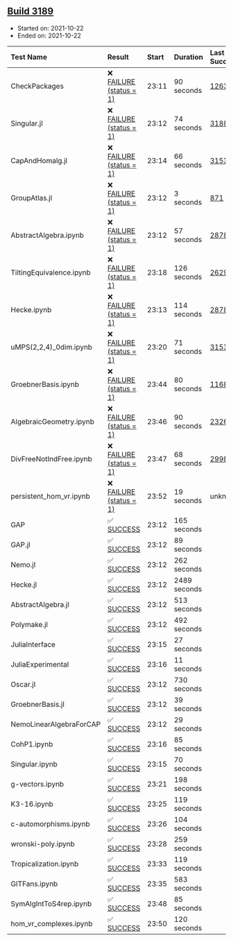 ## [Build 3189](https://oscarci.mathematik.uni-kl.de/job/oscar-stable/3189/)

* Started on: 2021-10-22
* Ended on: 2021-10-22

| Test Name    | Result | Start | Duration | Last Success | First Failure |
|:-------------|:-------|:------|:---------|:-------------|:--------------|
| CheckPackages | ❌ [FAILURE (status = 1)](https://oscarci.mathematik.uni-kl.de/job/oscar-stable/3189/artifact/logs/build-3189/CheckPackages.log) | 23:11 | 90 seconds | [1263](https://oscarci.mathematik.uni-kl.de/job/oscar-stable/1263/) | [1264](https://oscarci.mathematik.uni-kl.de/job/oscar-stable/1264/) |
| Singular.jl | ❌ [FAILURE (status = 1)](https://oscarci.mathematik.uni-kl.de/job/oscar-stable/3189/artifact/logs/build-3189/Singular.jl.log) | 23:12 | 74 seconds | [3188](https://oscarci.mathematik.uni-kl.de/job/oscar-stable/3188/) | [3189](https://oscarci.mathematik.uni-kl.de/job/oscar-stable/3189/) |
| CapAndHomalg.jl | ❌ [FAILURE (status = 1)](https://oscarci.mathematik.uni-kl.de/job/oscar-stable/3189/artifact/logs/build-3189/CapAndHomalg.jl.log) | 23:14 | 66 seconds | [3153](https://oscarci.mathematik.uni-kl.de/job/oscar-stable/3153/) | [3154](https://oscarci.mathematik.uni-kl.de/job/oscar-stable/3154/) |
| GroupAtlas.jl | ❌ [FAILURE (status = 1)](https://oscarci.mathematik.uni-kl.de/job/oscar-stable/3189/artifact/logs/build-3189/GroupAtlas.jl.log) | 23:12 | 3 seconds | [871](https://oscarci.mathematik.uni-kl.de/job/oscar-stable/871/) | [872](https://oscarci.mathematik.uni-kl.de/job/oscar-stable/872/) |
| AbstractAlgebra.ipynb | ❌ [FAILURE (status = 1)](https://oscarci.mathematik.uni-kl.de/job/oscar-stable/3189/artifact/logs/build-3189/AbstractAlgebra.ipynb.log) | 23:12 | 57 seconds | [2878](https://oscarci.mathematik.uni-kl.de/job/oscar-stable/2878/) | [2879](https://oscarci.mathematik.uni-kl.de/job/oscar-stable/2879/) |
| TiltingEquivalence.ipynb | ❌ [FAILURE (status = 1)](https://oscarci.mathematik.uni-kl.de/job/oscar-stable/3189/artifact/logs/build-3189/TiltingEquivalence.ipynb.log) | 23:18 | 126 seconds | [2629](https://oscarci.mathematik.uni-kl.de/job/oscar-stable/2629/) | [2630](https://oscarci.mathematik.uni-kl.de/job/oscar-stable/2630/) |
| Hecke.ipynb | ❌ [FAILURE (status = 1)](https://oscarci.mathematik.uni-kl.de/job/oscar-stable/3189/artifact/logs/build-3189/Hecke.ipynb.log) | 23:13 | 114 seconds | [2878](https://oscarci.mathematik.uni-kl.de/job/oscar-stable/2878/) | [2879](https://oscarci.mathematik.uni-kl.de/job/oscar-stable/2879/) |
| uMPS(2,2,4)_0dim.ipynb | ❌ [FAILURE (status = 1)](https://oscarci.mathematik.uni-kl.de/job/oscar-stable/3189/artifact/logs/build-3189/uMPS-2-2-4-_0dim.ipynb.log) | 23:20 | 71 seconds | [3153](https://oscarci.mathematik.uni-kl.de/job/oscar-stable/3153/) | [3154](https://oscarci.mathematik.uni-kl.de/job/oscar-stable/3154/) |
| GroebnerBasis.ipynb | ❌ [FAILURE (status = 1)](https://oscarci.mathematik.uni-kl.de/job/oscar-stable/3189/artifact/logs/build-3189/GroebnerBasis.ipynb.log) | 23:44 | 80 seconds | [1168](https://oscarci.mathematik.uni-kl.de/job/oscar-stable/1168/) | [1169](https://oscarci.mathematik.uni-kl.de/job/oscar-stable/1169/) |
| AlgebraicGeometry.ipynb | ❌ [FAILURE (status = 1)](https://oscarci.mathematik.uni-kl.de/job/oscar-stable/3189/artifact/logs/build-3189/AlgebraicGeometry.ipynb.log) | 23:46 | 90 seconds | [2326](https://oscarci.mathematik.uni-kl.de/job/oscar-stable/2326/) | [2327](https://oscarci.mathematik.uni-kl.de/job/oscar-stable/2327/) |
| DivFreeNotIndFree.ipynb | ❌ [FAILURE (status = 1)](https://oscarci.mathematik.uni-kl.de/job/oscar-stable/3189/artifact/logs/build-3189/DivFreeNotIndFree.ipynb.log) | 23:47 | 68 seconds | [2998](https://oscarci.mathematik.uni-kl.de/job/oscar-stable/2998/) | [2999](https://oscarci.mathematik.uni-kl.de/job/oscar-stable/2999/) |
| persistent_hom_vr.ipynb | ❌ [FAILURE (status = 1)](https://oscarci.mathematik.uni-kl.de/job/oscar-stable/3189/artifact/logs/build-3189/persistent_hom_vr.ipynb.log) | 23:52 | 19 seconds | unknown | unknown |
| GAP | ✅ [SUCCESS](https://oscarci.mathematik.uni-kl.de/job/oscar-stable/3189/artifact/logs/build-3189/GAP.log) | 23:12 | 165 seconds |  |  |
| GAP.jl | ✅ [SUCCESS](https://oscarci.mathematik.uni-kl.de/job/oscar-stable/3189/artifact/logs/build-3189/GAP.jl.log) | 23:12 | 89 seconds |  |  |
| Nemo.jl | ✅ [SUCCESS](https://oscarci.mathematik.uni-kl.de/job/oscar-stable/3189/artifact/logs/build-3189/Nemo.jl.log) | 23:12 | 262 seconds |  |  |
| Hecke.jl | ✅ [SUCCESS](https://oscarci.mathematik.uni-kl.de/job/oscar-stable/3189/artifact/logs/build-3189/Hecke.jl.log) | 23:12 | 2489 seconds |  |  |
| AbstractAlgebra.jl | ✅ [SUCCESS](https://oscarci.mathematik.uni-kl.de/job/oscar-stable/3189/artifact/logs/build-3189/AbstractAlgebra.jl.log) | 23:12 | 513 seconds |  |  |
| Polymake.jl | ✅ [SUCCESS](https://oscarci.mathematik.uni-kl.de/job/oscar-stable/3189/artifact/logs/build-3189/Polymake.jl.log) | 23:12 | 492 seconds |  |  |
| JuliaInterface | ✅ [SUCCESS](https://oscarci.mathematik.uni-kl.de/job/oscar-stable/3189/artifact/logs/build-3189/JuliaInterface.log) | 23:15 | 27 seconds |  |  |
| JuliaExperimental | ✅ [SUCCESS](https://oscarci.mathematik.uni-kl.de/job/oscar-stable/3189/artifact/logs/build-3189/JuliaExperimental.log) | 23:16 | 11 seconds |  |  |
| Oscar.jl | ✅ [SUCCESS](https://oscarci.mathematik.uni-kl.de/job/oscar-stable/3189/artifact/logs/build-3189/Oscar.jl.log) | 23:12 | 730 seconds |  |  |
| GroebnerBasis.jl | ✅ [SUCCESS](https://oscarci.mathematik.uni-kl.de/job/oscar-stable/3189/artifact/logs/build-3189/GroebnerBasis.jl.log) | 23:12 | 39 seconds |  |  |
| NemoLinearAlgebraForCAP | ✅ [SUCCESS](https://oscarci.mathematik.uni-kl.de/job/oscar-stable/3189/artifact/logs/build-3189/NemoLinearAlgebraForCAP.log) | 23:12 | 29 seconds |  |  |
| CohP1.ipynb | ✅ [SUCCESS](https://oscarci.mathematik.uni-kl.de/job/oscar-stable/3189/artifact/logs/build-3189/CohP1.ipynb.log) | 23:16 | 85 seconds |  |  |
| Singular.ipynb | ✅ [SUCCESS](https://oscarci.mathematik.uni-kl.de/job/oscar-stable/3189/artifact/logs/build-3189/Singular.ipynb.log) | 23:15 | 70 seconds |  |  |
| g-vectors.ipynb | ✅ [SUCCESS](https://oscarci.mathematik.uni-kl.de/job/oscar-stable/3189/artifact/logs/build-3189/g-vectors.ipynb.log) | 23:21 | 198 seconds |  |  |
| K3-16.ipynb | ✅ [SUCCESS](https://oscarci.mathematik.uni-kl.de/job/oscar-stable/3189/artifact/logs/build-3189/K3-16.ipynb.log) | 23:25 | 119 seconds |  |  |
| c-automorphisms.ipynb | ✅ [SUCCESS](https://oscarci.mathematik.uni-kl.de/job/oscar-stable/3189/artifact/logs/build-3189/c-automorphisms.ipynb.log) | 23:26 | 104 seconds |  |  |
| wronski-poly.ipynb | ✅ [SUCCESS](https://oscarci.mathematik.uni-kl.de/job/oscar-stable/3189/artifact/logs/build-3189/wronski-poly.ipynb.log) | 23:28 | 259 seconds |  |  |
| Tropicalization.ipynb | ✅ [SUCCESS](https://oscarci.mathematik.uni-kl.de/job/oscar-stable/3189/artifact/logs/build-3189/Tropicalization.ipynb.log) | 23:33 | 119 seconds |  |  |
| GITFans.ipynb | ✅ [SUCCESS](https://oscarci.mathematik.uni-kl.de/job/oscar-stable/3189/artifact/logs/build-3189/GITFans.ipynb.log) | 23:35 | 583 seconds |  |  |
| SymAlgIntToS4rep.ipynb | ✅ [SUCCESS](https://oscarci.mathematik.uni-kl.de/job/oscar-stable/3189/artifact/logs/build-3189/SymAlgIntToS4rep.ipynb.log) | 23:48 | 85 seconds |  |  |
| hom_vr_complexes.ipynb | ✅ [SUCCESS](https://oscarci.mathematik.uni-kl.de/job/oscar-stable/3189/artifact/logs/build-3189/hom_vr_complexes.ipynb.log) | 23:50 | 120 seconds |  |  |

